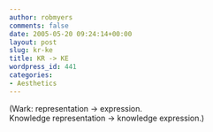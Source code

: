 ```yaml
---
author: robmyers
comments: false
date: 2005-05-20 09:24:14+00:00
layout: post
slug: kr-ke
title: KR -> KE
wordpress_id: 441
categories:
- Aesthetics
---
```


(Wark: representation -> expression.  
Knowledge representation -> knowledge expression.)

  


